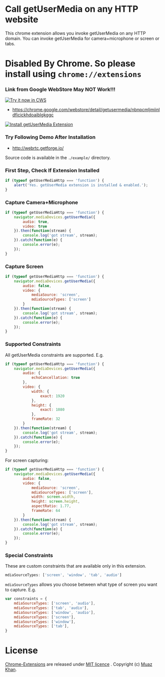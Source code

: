 # Call getUserMedia on any HTTP website

This chrome extension allows you invoke getUserMedia on any HTTP domain. You can invoke getUserMedia for camera+microphone or screen or tabs.

# Disabled By Chrome. So please install using `chrome://extensions`

### Link from Google WebStore May NOT Work!!!

<a target="_blank" href="https://chrome.google.com/webstore/detail/getusermedia/nbnpcmljmiinldficickhdoaiblgkggc">![Try it now in CWS](https://raw.github.com/GoogleChrome/chrome-app-samples/master/tryitnowbutton.png "Click here to install this extension from the Chrome Web Store")</a>

* https://chrome.google.com/webstore/detail/getusermedia/nbnpcmljmiinldficickhdoaiblgkggc

<a target="_blank" href="https://chrome.google.com/webstore/detail/getusermedia/nbnpcmljmiinldficickhdoaiblgkggc"><img alt="Install getUserMedia Extension" src="https://webrtcweb.com/getUserMedia-Extension.png" title="Click here to install this sample from the Chrome Web Store" /></a>

### Try Following Demo After Installation

* http://webrtc.getforge.io/

Source code is available in the `./example/` directory.

### First Step, Check If Extension Installed

```javascript
if (typeof getUserMediaHttp === 'function') {
    alert('Yes. getUserMedia extension is installed & enabled.');
}
```

### Capture Camera+Microphone

```javascript
if (typeof getUserMediaHttp === 'function') {
    navigator.mediaDevices.getUserMedia({
        audio: true,
        video: true
    }).then(function(stream) {
        console.log('got stream', stream);
    }).catch(function(e) {
        console.error(e);
    });
}
```

### Capture Screen

```javascript
if (typeof getUserMediaHttp === 'function') {
    navigator.mediaDevices.getUserMedia({
        audio: false,
        video: {
            mediaSource: 'screen',
            mdiaSourceTypes: ['screen']
        }
    }).then(function(stream) {
        console.log('got stream', stream);
    }).catch(function(e) {
        console.error(e);
    });
}
```

### Supported Constraints

All getUserMedia constraints are supported. E.g.

```javascript
if (typeof getUserMediaHttp === 'function') {
    navigator.mediaDevices.getUserMedia({
        audio: {
            echoCancellation: true
        },
        video: {
            width: {
                exact: 1920
            },
            height: {
                exact: 1080
            },
            frameRate: 32
        }
    }).then(function(stream) {
        console.log('got stream', stream);
    }).catch(function(e) {
        console.error(e);
    });
}
```

For screen capturing:

```javascript
if (typeof getUserMediaHttp === 'function') {
    navigator.mediaDevices.getUserMedia({
        audio: false,
        video: {
            mediaSource: 'screen',
            mdiaSourceTypes: ['screen'],
            width: screen.width,
            height: screen.height,
            aspectRatio: 1.77,
            frameRate: 64
        }
    }).then(function(stream) {
        console.log('got stream', stream);
    }).catch(function(e) {
        console.error(e);
    });
}
```

### Special Constraints

These are custom constraints that are available only in this extension.

```javascript
mdiaSourceTypes: ['screen', 'window', 'tab', 'audio']
```

`mdiaSourceTypes` allows you choose between what type of screen you want to capture. E.g.

```javascript
var constraints = {
    mdiaSourceTypes: ['screen', 'audio'],
    mdiaSourceTypes: ['tab', 'audio'],
    mdiaSourceTypes: ['window', 'audio'],
    mdiaSourceTypes: ['screen'],
    mdiaSourceTypes: ['window'],
    mdiaSourceTypes: ['tab'],
}
```

# License

[Chrome-Extensions](https://github.com/muaz-khan/Chrome-Extensions) are released under [MIT licence](https://www.webrtc-experiment.com/licence/) . Copyright (c) [Muaz Khan](https://plus.google.com/+MuazKhan).
